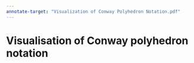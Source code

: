 ```yaml
---
annotate-target: "Visualization of Conway Polyhedron Notation.pdf"
---
```

# Visualisation of Conway polyhedron notation
